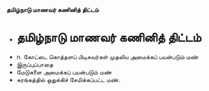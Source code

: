 **தமிழ்நாடு மாணவர் கணினித் திட்டம்**
- # தமிழ்நாடு மாணவர் கணினித் திட்டம்
- n. கோட்டை கொத்தளப் பிடிசுவர்கள் முதலிய அமைக்கப் பயன்படும் மண்
- இருப்புப்பாதை
- மேடுகளை அமைக்கப் பயன்படும் மண்
- சுரங்கத்தில் ஒதுக்கிச் சேமிக்கப்பட்ட மண்.

